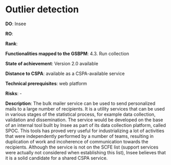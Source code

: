 # Outlier detection

**DO**: Insee

**RO**:

**Rank**: 

**Functionalities mapped to the GSBPM**: 4.3. Run collection

**State of achievement**: Version 2.0 available

**Distance to CSPA**: available as a CSPA-available service

**Technical prerequisites**: web platform

**Risks**: -

**Description**: The bulk mailer service can be used to send personalized mails to a large number of recipients. It is a utility services that can be used in various stages of the statistical process, for example data collection, validation and dissemination. The service would be developed on the base of an internal tool built by Insee as part of its data collection platform, called SPOC. This tools has proved very useful for industrializing a lot of activities that were independently performed by a number of teams, resulting in duplication of work and incoherence of communication towards the recipients. Although the service is not on the SCFE list (support services were actually not considered when establishing this list), Insee believes that it is a solid candidate for a shared CSPA service.
